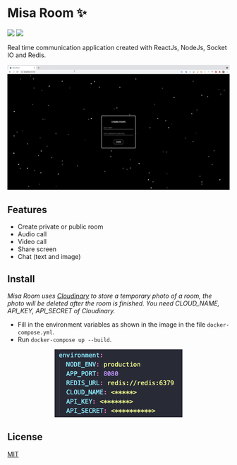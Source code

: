 # Misa Room ✨

![](https://img.shields.io/badge/Author-misa198-gree)
![](https://img.shields.io/badge/License-MIT-gree.svg)

Real time communication application created with ReactJs, NodeJs, Socket IO and Redis.

[![Watch the video](./docs/images/screen.png)](https://i.imgur.com/jOYg8Th.mp4)

## Features

- Create private or public room
- Audio call
- Video call
- Share screen
- Chat (text and image)

## Install

<em>

Misa Room uses [Cloudinary](https://cloudinary.com/) to store a temporary photo of a room, the photo will be deleted after the room is finished. You need CLOUD_NAME, API_KEY, API_SECRET of Cloudinary.

</em>

- Fill in the environment variables as shown in the image in the file `docker-compose.yml`.
- Run `docker-compose up --build`.

<p align="center">
<img src="./docs/images/env.png" />
<p>

## License

[MIT](https://choosealicense.com/licenses/mit/)
